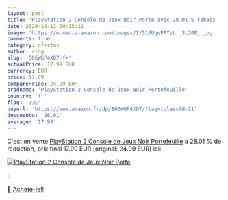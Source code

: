 ```yaml
---
layout: post
title: 'PlayStation 2 Console de Jeux Noir Porte avec 28.01 % rabais '
date: 2020-10-12 00:15:11
image: 'https://m.media-amazon.com/images/I/516UgePFYzL._SL200_.jpg'
comments: true
category: ofertas
author: ring
slug: 'B06WGP4XD7-fr'
actualPrice: 17.99 EUR
currency: EUR
price: 17.99
comparePrice: 24.99 EUR
prodname: 'PlayStation 2 Console de Jeux Noir Portefeuille'
country: 'fr'
flag: '🇫🇷'
buyurl: 'https://www.amazon.fr/dp/B06WGP4XD7/?tag=tolees0d-21'
descuento: '28.01'
average: '17.99'
---
```


C'est en vente [PlayStation 2 Console de Jeux Noir Portefeuille](https://www.amazon.fr/dp/B06WGP4XD7/?tag=tolees0d-21)  à  28.01 % de réduction, prix final  17.99 EUR (original: 24.99 EUR) ici:

[![PlayStation 2 Console de Jeux Noir Porte](https://m.media-amazon.com/images/I/516UgePFYzL._SL200_.jpg)](https://www.amazon.fr/dp/B06WGP4XD7/?tag=tolees0d-21)

ℹ️:


[🛒 Achète-le!!](https://www.amazon.fr/dp/B06WGP4XD7/?tag=tolees0d-21)
